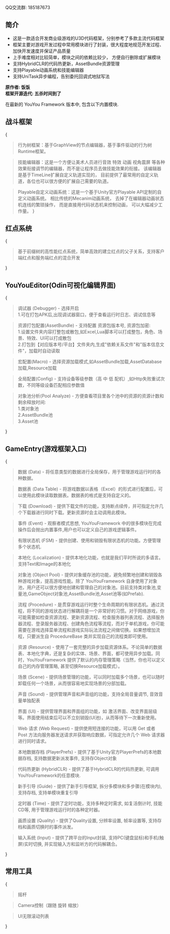 QQ交流群: 185187673

 **简介** 
------------
- 这是一款适合开发商业级游戏的U3D代码框架，分别参考了多款主流代码框架 <br>
- 框架主要对游戏开发过程中常用模块进行了封装，很大程度地规范开发过程、加快开发速度并保证产品质量 <br>
- 上手难度相对比较简单，模块之间的依赖比较少， 方便自行删除或扩展模块 <br>
- 支持HybridCLR的代码热更新，AssetBundle资源管理 <br>
- 支持Playable动画系统和技能编辑器 <br>
- 支持UniTask异步编程，告别委托回调式地狱写法 <br>


 **原作者: 饭饭**<br>
 **框架开源迭代: 五杀时间到了** 



在最新的 YouYou Framework 版本中, 包含以下内置模块. 

 **战斗框架** 
------------------------------------
{
>行为树框架：基于GraphView的节点编辑器，基于事件驱动的行为树Runtime框架。

>技能编辑器：这是一个方便让美术人员进行音效 特效 动画 视角震屏 等各种效果衔接调节的编辑器，而不是让程序员去做技能效果的衔接。
>该编辑器是基于TimeLine扩展自定义轨道实现的， 目前提供了最常用的自定义轨道，各位也可以很方便的扩展自己需要的轨道。 

>Playable自定义动画系统：这是一个基于Unity官方Playable API定制的自定义动画系统。
相比传统的Mecanim动画系统， 去掉了在编辑器动画状态机连线的繁琐操作， 而是直接用代码状态机来控制动画， 可以大幅减少工作量。
} 

 **红点系统** 
------------------------------------
{
>基于前缀树的高性能红点系统，简单高效的建立红点的父子关系，支持客户端红点和服务端红点的混合开发

} 

 **YouYouEditor(Odin可视化编辑界面)**
------------------------------------
{
>调试器 (Debugger) - 选择开启<br>
1.可在打包APK后,出现调试器窗口，便于查看运行时日志、调试信息等<br>

>资源打包配置(AssetBundle) - 支持配置 资源包版本号, 资源包加密:<br>
1.设置文件夹内容打整包或散包,如Excel,Lua脚本可以打成整包，角色、场景、特效、UI可以打成散包<br>
2.打包到【对应版本号/平台】文件夹内,生成"依赖关系文件"和"版本信息文件"，加载时自动读取

>宏配置(Macro) - 选择资源加载模式,如AssetBundle加载,AssetDatabase加载,Resource加载

>全局配置(Config) - 支持设备等级参数（高 中 低 配机）,如Http失败重试次数，不同等级设备匹配相应参数值

>对象池分析(Pool Analyze) - 方便查看项目里各个池中的资源的资源计数和剩余释放时间:<br>
1.类对象池<br>
2.AssetBundle池<br>
3.Asset池

}

 **GameEntry(游戏框架入口)** 
------------------------------------
{
>数据 (Data) - 将任意类型的数据进行全局保存，用于管理游戏运行时的各种数据。

>数据表 (Data Table) - 将游戏数据以表格（Excel）的形式进行配置后，可以使用此模块读取数据表。数据表的格式是支持自定义的。

>下载 (Download) - 提供下载文件的功能，支持断点续传，并可指定允许几个下载器进行同时下载。更新资源时会主动调用此模块。

>事件 (Event) - 观察者模式思想, YouYouFramework 中的很多模块在完成操作后会抛出内置事件,用户也可以定义自己的游戏逻辑事件。

>有限状态机 (FSM) - 提供创建、使用和销毁有限状态机的功能。方便管理多个状态机.

>本地化 (Localization) - 提供本地化功能，也就是我们平时所说的多语言。支持Text和Image的本地化

>对象池 (Object Pool) - 提供对象缓存池的功能，避免频繁地创建和销毁各种游戏对象，提高游戏性能。除了 YouYouFramework 自身使用了对象池，用户还可以很方便地创建和管理自己的对象池。目前支持类对象池,变量池,GameObject对象池,AssetBundle池,Asset池等(如Prefab).

>流程 (Procedure) - 是贯穿游戏运行时整个生命周期的有限状态机。通过流程，将不同的游戏状态进行解耦将是一个非常好的习惯。对于网络游戏，你可能需要如检查资源流程、更新资源流程、检查服务器列表流程、选择服务器流程、登录服务器流程、创建角色流程等流程，而对于单机游戏，你可能需要在游戏选择菜单流程和游戏实际玩法流程之间做切换。如果想增加流程，只要派生自 ProcedureBase 类并实现自己的流程类即可使用。

>资源 (Resource) - 使用了一套完整的异步加载资源体系。不论简单的数据表、本地化字典，还是复杂的实体、场景、界面，都可使用异步加载。同时，YouYouFramework 提供了默认的内存管理策略（当然，你也可以定义自己的内存管理策略, 甚至切换Resource加载模式）。

>场景 (Scene) - 提供场景管理的功能，可以同时加载多个场景，也可以随时卸载任何一个场景，从而很容易地实现场景的分部加载。

>声音 (Sound) - 提供管理声音和声音组的功能，支持全局音量调节, 音效音量单独配表

>界面 (UI) - 提供管理界面和界面组的功能，如 激活界面、改变界面层级等。界面使用结束后可以不立刻销毁(UI池)，从而等待下一次重新使用。

>Web 请求 (Web Request) - 提供使用短连接的功能，可以用 Get 或者 Post 方法向服务器发送请求并获取响应数据，可指定允许几个 Web 请求器进行同时请求。

>本地数据存档 (PlayerPrefs) - 提供了基于Unity官方PlayerPrefs的本地数据存档, 支持数据更新派发事件, 支持存Object对象

>代码热更新 (HybridCLR) - 提供了基于HybridCLR的代码热更新, 可调用YouYouFramework的任意模块.

>新手引导 (Guide) - 提供了新手引导框架, 拆分多模块和多步骤(在模块内), 支持存档, 支持单模块重复引导

>定时器 (Time) - 提供了定时功能，支持多种定时需求, 如复活倒计时, 技能CD等, 用于管理游戏运行时的各种定时器。

>画质设置 (Quality) - 提供了Quality设置, 分辨率设置, 帧率设置等, 支持存档和画质切换时的事件派发。

>输入系统 (Input) - 提供了跨平台的Input封装, 支持PC(键盘鼠标)和手机(触屏)实时切换, 并实现输入方和监听方的代码解耦合。

}

**常用工具** 
------------------------------------
{
>摇杆

>Camera控制（跟随 旋转 缩放）

>UI无限滚动列表

}